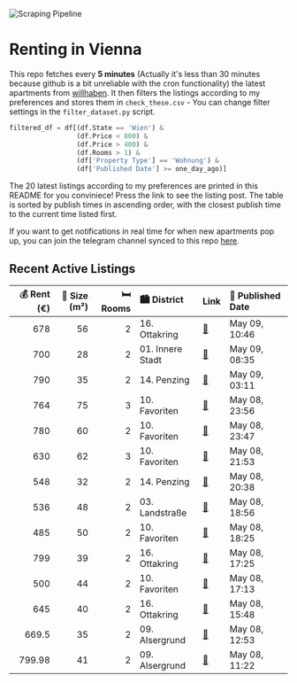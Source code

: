 ![Scraping Pipeline](https://github.com/AthomsG/renting-in-vienna/actions/workflows/run_pipeline.yml/badge.svg)


# Renting in Vienna

This repo fetches every **5 minutes** (Actually it's less than 30 minutes because github is a bit unreliable with the cron functionality) the latest apartments from [willhaben](https://www.willhaben.at/).
It then filters the listings according to my preferences and stores them in `check_these.csv` - You can change filter settings in the `filter_dataset.py` script.

```python
filtered_df = df[(df.State == 'Wien') & 
                 (df.Price < 800) &
                 (df.Price > 400) &
                 (df.Rooms > 1) &
                 (df['Property Type'] == 'Wohnung') &
                 (df['Published Date'] >= one_day_ago)]
```

The 20 latest listings according to my preferences are printed in this README for you conviniece! Press the link to see the listing post.
The table is sorted by publish times in ascending order, with the closest publish time to the current time listed first.

If you want to get notifications in real time for when new apartments pop up, you can join the telegram channel synced to this repo [here](https://t.me/+1HPAYOf5BSsyNTlk).

## Recent Active Listings

|   💰 Rent (€) |   📏 Size (m²) |   🛏️ Rooms | 🏙️ District      | Link                                                                                                                                                                                                                                                                                                | 📅 Published Date   |
|-------------:|--------------:|-----------:|:-----------------|:----------------------------------------------------------------------------------------------------------------------------------------------------------------------------------------------------------------------------------------------------------------------------------------------------|:-------------------|
|       678    |            56 |          2 | 16. Ottakring    | [🔗](https://www.willhaben.at/iad/immobilien/d/mietwohnungen/wien/wien-1160-ottakring/56-m2-wohnung-wien-16-ruhige-lage-2042061403/)                                                                                                                                                                 | May 09, 10:46      |
|       700    |            28 |          2 | 01. Innere Stadt | [🔗](https://www.willhaben.at/iad/immobilien/d/mietwohnungen/wien/wien-1010-innere-stadt/%22wg%22---zimmer-kabinett-in-toplage-hinter-stephansdom-ab-sofort-zu-vergeben-1179863518/)                                                                                                                 | May 09, 08:35      |
|       790    |            35 |          2 | 14. Penzing      | [🔗](https://www.willhaben.at/iad/immobilien/d/mietwohnungen/wien/wien-1140-penzing/moderne-singlewohnung-in-der-linzer-strasse-1789191798/)                                                                                                                                                         | May 09, 03:11      |
|       764    |            75 |          3 | 10. Favoriten    | [🔗](https://www.willhaben.at/iad/immobilien/d/mietwohnungen/wien/wien-1100-favoriten/3-zimmer-gemeinde-wohnung-946384466/)                                                                                                                                                                          | May 08, 23:56      |
|       780    |            60 |          2 | 10. Favoriten    | [🔗](https://www.willhaben.at/iad/immobilien/d/mietwohnungen/wien/wien-1100-favoriten/wundersch%C3%B6ne-vollm%C3%B6blierte-altbauwohnung-sucht-nachmieter%2Ain-ab-juni-2025-1527218691/)                                                                                                             | May 08, 23:47      |
|       630    |            62 |          3 | 10. Favoriten    | [🔗](https://www.willhaben.at/iad/immobilien/d/mietwohnungen/wien/wien-1100-favoriten/3--zimmer-gemeindewohnung-2133366038/)                                                                                                                                                                         | May 08, 21:53      |
|       548    |            32 |          2 | 14. Penzing      | [🔗](https://www.willhaben.at/iad/immobilien/d/mietwohnungen/wien/wien-1140-penzing/provisionsfrei-f%C3%BCr-den-mieter%21-1140-felbigergasse:-n%C3%A4chst-hanusch-krankenhaus-%C3%A4ltere-32m%C2%B2-neubaumiete-4.-stock---kein-lift--nur-f%C3%BCr-sportliche%21-studenten-bevorzugt%21-1195013145/) | May 08, 20:38      |
|       536    |            48 |          2 | 03. Landstraße   | [🔗](https://www.willhaben.at/iad/immobilien/d/mietwohnungen/wien/wien-1030-landstra%C3%9Fe/gemeindewohnung-direkvergabe-vormerkschein-vor-dem-30.04.2025---1030-wien---top-lage-nahe-kardinal-nagl-platz-1398015562/)                                                                               | May 08, 18:56      |
|       485    |            50 |          2 | 10. Favoriten    | [🔗](https://www.willhaben.at/iad/immobilien/d/mietwohnungen/wien/wien-1100-favoriten/direktvergabe-gemeindewohnung-50-m%C2%B2-wohnticket-2-zimmer-vor-31.03.2025-1689668878/)                                                                                                                       | May 08, 18:25      |
|       799    |            39 |          2 | 16. Ottakring    | [🔗](https://www.willhaben.at/iad/immobilien/d/mietwohnungen/wien/wien-1160-ottakring/orea-%7C-sch%C3%B6ne-2-zimmer-wohnung-mit-guter-anbindung-%7C-smart-besichtigen-%C2%B7-online-anmieten-935252328/)                                                                                             | May 08, 17:25      |
|       500    |            44 |          2 | 10. Favoriten    | [🔗](https://www.willhaben.at/iad/immobilien/d/mietwohnungen/wien/wien-1100-favoriten/gemeindewohnung-direktvergabe-2-zimmer-1414452172/)                                                                                                                                                            | May 08, 17:13      |
|       645    |            40 |          2 | 16. Ottakring    | [🔗](https://www.willhaben.at/iad/immobilien/d/mietwohnungen/wien/wien-1160-ottakring/charmante-2-zimmer-wohnung-nahe-u6-thaliastra%C3%9Fe---perfekt-f%C3%BCr-singles-oder-paare-1813305604/)                                                                                                        | May 08, 15:48      |
|       669.5  |            35 |          2 | 09. Alsergrund   | [🔗](https://www.willhaben.at/iad/immobilien/d/mietwohnungen/wien/wien-1090-alsergrund/wohnen-in-der-seegasse%21-anfragen-nur-per-mail---keine-anrufe%21-13:00-13:20-uhr.-1159923691/)                                                                                                               | May 08, 12:53      |
|       799.98 |            41 |          2 | 09. Alsergrund   | [🔗](https://www.willhaben.at/iad/immobilien/d/mietwohnungen/wien/wien-1090-alsergrund/studentenhit:-2-zimmer-wohnung-mit-kfz-stellplatz-und-perfekter-infrastruktur---n%C3%A4he-spittelau-/-nu%C3%9Fdorferstra%C3%9Fe-u6-988402127/)                                                                | May 08, 11:22      |
